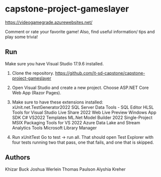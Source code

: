# capstone-project-gameslayer

https://videogamegrade.azurewebsites.net/

Comment or rate your favorite game! Also, find useful information/ tips and play some trivia! 

## Run
Make sure you have Visual Studio 17.9.6 installed.

1. Clone the repository.
https://github.com/it-sd-capstone/capstone-project-gameslayer

2. Open Visual Studio and create a new project. Choose ASP.NET Core Web App (Razor Pages).

3. Make sure to have these extensions installed: 
 xUnit.net.TestGenerator2022
 SQL Server Data Tools - SQL Editor
 HLSL Tools for Visual Studio
 Live Share 2022
 Web Live Preview
 Windows App SDK C# VS2022 Templates
 ML.Net Model Builder 2022
 Single-Project MSIX Packaging Tools for VS 2022
 Azure Data Lake and Stream Analytics Tools
 Microsoft Library Manager

3. Run xUnitTest
   Go to test -> run all. That should open Test Explorer with four tests running two that pass, one that fails, and one that is skipped. 

## Authors 

Khizar Buck
Joshua Werlein
Thomas Paulson
Alyshia Kreher
